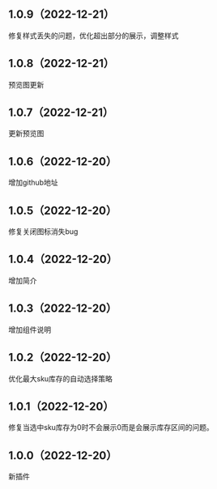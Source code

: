 ## 1.0.9（2022-12-21）
修复样式丢失的问题，优化超出部分的展示，调整样式
## 1.0.8（2022-12-21）
预览图更新
## 1.0.7（2022-12-21）
更新预览图
## 1.0.6（2022-12-20）
增加github地址
## 1.0.5（2022-12-20）
修复关闭图标消失bug
## 1.0.4（2022-12-20）
增加简介
## 1.0.3（2022-12-20）
增加组件说明
## 1.0.2（2022-12-20）
优化最大sku库存的自动选择策略
## 1.0.1（2022-12-20）
修复当选中sku库存为0时不会展示0而是会展示库存区间的问题。
## 1.0.0（2022-12-20）
新插件